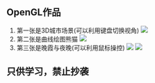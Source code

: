 ## OpenGL作品
1. 第一张是3D城市场景(可以利用键盘切换视角)
![](https://p.ananas.chaoxing.com/star3/origin/0f3c725130e8886f32f0f446fc19df5a.png)
2. 第二张是曲线绘图熊猫
![](https://p.ananas.chaoxing.com/star3/origin/129c8139f1bd687d0da59d2b632d541d.png)
3. 第三张是晚霞与夜晚(可以利用鼠标操控)
![](https://p.ananas.chaoxing.com/star3/origin/55336d00807250166a196d555180fbcf)
![](https://p.ananas.chaoxing.com/star3/origin/d1481af505f83000958b0b854c6def87)
## 只供学习，禁止抄袭
